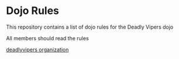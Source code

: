Dojo Rules
==========

This repository contains a list of dojo rules for the Deadly Vipers dojo

All members should read the rules

<a href="https://github.com/deadlyvipers">deadlyvipers organization</a>

